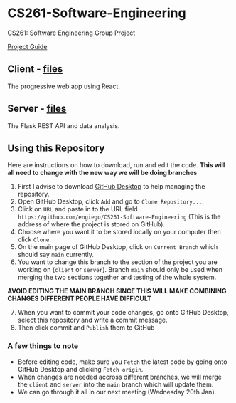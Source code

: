 # CS261-Software-Engineering

CS261: Software Engineering Group Project

[Project Guide](https://warwick.ac.uk/fac/sci/dcs/teaching/material/cs261/project)

## Client - [files](./client)

The progressive web app using React.

## Server - [files](./server)

The Flask REST API and data analysis.

## Using this Repository

Here are instructions on how to download, run and edit the code.
**This will all need to change with the new way we will be doing branches**

1. First I advise to download [GitHub Desktop](https://desktop.github.com/) to help managing the repository.
2. Open GitHub Desktop, click `Add` and go to `Clone Repository...`.
3. Click on `URL` and paste in to the URL field `https://github.com/engiego/CS261-Software-Engineering` (This is the address of where the project is stored on GitHub).
4. Choose where you want it to be stored locally on your computer then click `Clone`.
5. On the main page of GitHub Desktop, click on `Current Branch` which should say `main` currently.
6. You want to change this branch to the section of the project you are working on (`client` or `server`). Branch `main` should only be used when merging the two sections together and testing of the whole system.

**AVOID EDITING THE MAIN BRANCH SINCE THIS WILL MAKE COMBINING CHANGES DIFFERENT PEOPLE HAVE DIFFICULT**

7. When you want to commit your code changes, go onto GitHub Desktop, select this repository and write a commit message.
8. Then click commit and `Publish` them to GitHub

### A few things to note

- Before editing code, make sure you `Fetch` the latest code by going onto GitHub Desktop and clicking `Fetch origin`.
- When changes are needed accross different branches, we will merge the `client` and `server` into the `main` branch which will update them.
- We can go through it all in our next meeting (Wednesday 20th Jan).
